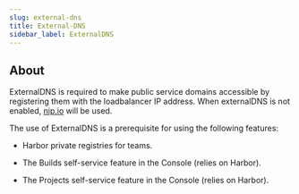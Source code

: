 ```yaml
---
slug: external-dns
title: External-DNS
sidebar_label: ExternalDNS
---
```


## About

ExternalDNS is required to make public service domains accessible by registering them with the loadbalancer IP address. When externalDNS is not enabled, [nip.io](https://nip.io) will be used.

The use of ExternalDNS is a prerequisite for using the following features:

- Harbor private registries for teams.

- The Builds self-service feature in the Console (relies on Harbor).

- The Projects self-service feature in the Console (relies on Harbor).
